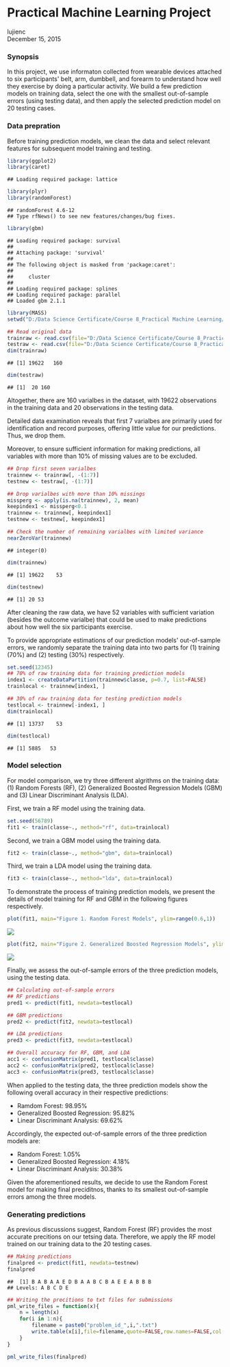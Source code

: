 # Practical Machine Learning Project
lujienc  
December 15, 2015  
### Synopsis 

In this project, we use informaton collected from wearable devices attached to six participants' belt, arm, dumbbell, and forearm to understand how well they exercise
by doing a particular activity. We build a few prediction models on training data, select the one with the smallest out-of-sample errors (using testing data), and then apply the selected prediction model on 20 testing cases.  

### Data prepration  

Before training prediction models, we clean the data and select relevant features for subsequent model training and testing.  


```r
library(ggplot2)
library(caret)
```

```
## Loading required package: lattice
```

```r
library(plyr)
library(randomForest)
```

```
## randomForest 4.6-12
## Type rfNews() to see new features/changes/bug fixes.
```

```r
library(gbm)
```

```
## Loading required package: survival
## 
## Attaching package: 'survival'
## 
## The following object is masked from 'package:caret':
## 
##     cluster
## 
## Loading required package: splines
## Loading required package: parallel
## Loaded gbm 2.1.1
```

```r
library(MASS)
setwd("D:/Data Science Certificate/Course 8_Practical Machine Learning/Projects/Practical-Machine-Learning")

## Read original data
trainraw <- read.csv(file="D:/Data Science Certificate/Course 8_Practical Machine Learning/Projects/pml-training.csv", header=TRUE, na.strings=c("NA","#DIV/0!",""))
testraw <- read.csv(file="D:/Data Science Certificate/Course 8_Practical Machine Learning/Projects/pml-testing.csv", header=TRUE, na.strings=c("NA","#DIV/0!",""))
dim(trainraw)
```

```
## [1] 19622   160
```

```r
dim(testraw)
```

```
## [1]  20 160
```
  
Altogether, there are 160 varialbes in the dataset, with 19622 observations in the training data and 20 observations in the testing data.   

Detailed data examination reveals that first 7 varialbes are primarily used for identification and record purposes, offering little value for our predictions. Thus, we drop them.   

Moreover, to ensure sufficient information for making predictions, all variables with more than 10% of missing values are to be excluded.  


```r
## Drop first seven varialbes
trainnew <- trainraw[, -(1:7)]
testnew <- testraw[, -(1:7)]

## Drop varialbes with more than 10% missings
missperg <- apply(is.na(trainnew), 2, mean)
keepindex1 <- missperg<0.1
trainnew <- trainnew[, keepindex1]
testnew <- testnew[, keepindex1]

## Check the number of remaining varialbes with limited variance
nearZeroVar(trainnew)
```

```
## integer(0)
```

```r
dim(trainnew)
```

```
## [1] 19622    53
```

```r
dim(testnew)
```

```
## [1] 20 53
```
  
After cleaning the raw data, we have 52 variables with sufficient variation (besides the outcome varialbe) that could be used to make predictions about how well the six participants exercise.  

To provide appropriate estimations of our prediction models' out-of-sample errors, we randomly separate the training data into two parts for (1) training (70%) and (2) testing (30%) respectively.  


```r
set.seed(12345)
## 70% of raw training data for training prediction models
index1 <- createDataPartition(trainnew$classe, p=0.7, list=FALSE)
trainlocal <- trainnew[index1, ]

## 30% of raw training data for testing prediction models
testlocal <- trainnew[-index1, ]
dim(trainlocal)
```

```
## [1] 13737    53
```

```r
dim(testlocal)
```

```
## [1] 5885   53
```

### Model selection  

For model comparison, we try three different algrithms on the training data: (1) Random Forests (RF), (2) Generalized Boosted Regression Models (GBM) and (3) Linear Discriminant Analysis (LDA).  

First, we train a RF model using the training data.  

```r
set.seed(56789)
fit1 <- train(classe~., method="rf", data=trainlocal)
```
  
Second, we train a GBM model using the training data.

```r
fit2 <- train(classe~., method="gbm", data=trainlocal)
```
  
Third, we train a LDA model using the training data.

```r
fit3 <- train(classe~., method="lda", data=trainlocal)
```
    
To demonstrate the process of training prediction models, we present the details of model training for RF and GBM in the following figures respectively.  


```r
plot(fit1, main="Figure 1. Random Forest Models", ylim=range(0.6,1))
```

![](index_files/figure-html/PLOT-1.png) 

```r
plot(fit2, main="Figure 2. Generalized Boosted Regression Models", ylim=range(0.6,1))
```

![](index_files/figure-html/PLOT-2.png) 

Finally, we assess the out-of-sample errors of the three prediction models, using the testing data.  


```r
## Calculating out-of-sample errors
## RF predictions
pred1 <- predict(fit1, newdata=testlocal)

## GBM predictions
pred2 <- predict(fit2, newdata=testlocal)

## LDA predictions
pred3 <- predict(fit3, newdata=testlocal)

## Overall accuracy for RF, GBM, and LDA 
acc1 <- confusionMatrix(pred1, testlocal$classe)
acc2 <- confusionMatrix(pred2, testlocal$classe)
acc3 <- confusionMatrix(pred3, testlocal$classe)
```
  
When applied to the testing data, the three prediction models show the following overall accuracy in their respective predictions:  

- Ramdom Forest: 98.95%
- Generalized Boosted Regression: 95.82%
- Linear Discriminant Analysis: 69.62%  

Accordingly, the expected out-of-sample errors of the three prediction models are:  

- Random Forest: 1.05%
- Generalized Boosted Regression: 4.18%
- Linear Discriminant Analysis: 30.38% 

Given the aforementioned results, we decide to use the Random Forest model for making final preciditnos, thanks to its smallest out-of-sample errors among the three models.  

### Generating predictions  

As previous discussions suggest, Random Forest (RF) provides the most accurate precitions on our tetsing data. Therefore, we apply the RF model trained on our training data to the 20 testing cases. 


```r
## Making predictions
finalpred <- predict(fit1, newdata=testnew)
finalpred
```

```
##  [1] B A B A A E D B A A B C B A E E A B B B
## Levels: A B C D E
```

```r
## Writing the precitions to txt files for submissions
pml_write_files = function(x){
    n = length(x)
    for(i in 1:n){
        filename = paste0("problem_id_",i,".txt")
        write.table(x[i],file=filename,quote=FALSE,row.names=FALSE,col.names=FALSE)
    }
}

pml_write_files(finalpred)
```

